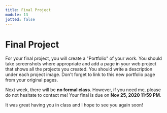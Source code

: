 ```yaml
---
title: Final Project
module: 13
jotted: false
---
```


# Final Project

For your final project, you will create a "Portfolio" of your work. You should take screenshots where appropriate and add a page in your web project that shows all the projects you created. You should write a description under each project image. Don't forget to link to this new portfolio page from your original pages.   

Next week, there will be **no formal class**. However, if you need me, please do not hesitate to contact me!  Your final is due on **Nov 25, 2020 11:59 PM**.

It was great having you in class and I hope to see you again soon!